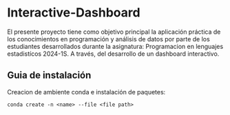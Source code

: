 # Interactive-Dashboard
El presente proyecto tiene como objetivo principal la aplicación práctica de los conocimientos en programación y análisis de datos por parte de los estudiantes desarrollados durante la asignatura: Programacion en lenguajes estadistícos 2024-1S. A través, del desarrollo de un dashboard interactivo.
## Guia de instalación
Creacion de ambiente conda e instalación de paquetes:
```
conda create -n <name> --file <file path>
```
